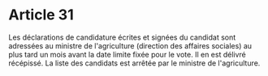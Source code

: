 # Article 31

Les déclarations de candidature écrites et signées du candidat sont adressées au ministre de l'agriculture (direction des affaires sociales) au plus tard un mois avant la date limite fixée pour le vote. Il en est délivré récépissé. La liste des candidats est arrêtée par le ministre de l'agriculture.
